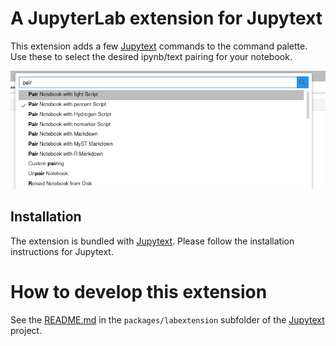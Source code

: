 # A JupyterLab extension for Jupytext

This extension adds a few [Jupytext](https://github.com/mwouts/jupytext) commands to the command palette. Use these to select the desired ipynb/text pairing for your notebook.

![Jupytext commands](https://github.com/mwouts/jupytext/raw/master/packages/labextension/jupytext_commands.png)

## Installation

The extension is bundled with [Jupytext](https://github.com/mwouts/jupytext/). Please follow the installation instructions for Jupytext.

# How to develop this extension

See the [README.md](https://github.com/mwouts/jupytext/blob/master/packages/labextension/README.md) in the `packages/labextension` subfolder of the [Jupytext](https://github.com/mwouts/jupytext/) project.
